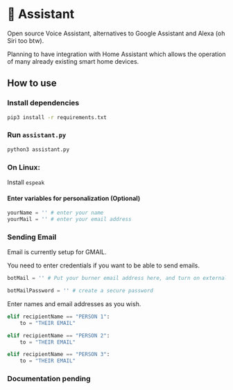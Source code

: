 # 🤖 Assistant

Open source Voice Assistant, alternatives to Google Assistant and Alexa (oh Siri too btw).

Planning to have integration with Home Assistant which allows the operation of many already existing smart home devices.

## How to use

### Install dependencies

```bash
pip3 install -r requirements.txt
```

### Run `assistant.py`

```bash
python3 assistant.py
```

### On Linux:

Install `espeak`


#### Enter variables for personalization (Optional)

```python
yourName = '' # enter your name 
yourMail = '' # enter your email address
```

### Sending Email 

Email is currently setup for GMAIL.

You need to enter credentials if you want to be able to send emails.

```python
botMail = '' # Put your burner email address here, and turn on external access. 

botMailPassword = '' # create a secure password
```

Enter names and email addresses as you wish.

```python
elif recipientName == "PERSON 1":
    to = "THEIR EMAIL"

elif recipientName == "PERSON 2":
    to = "THEIR EMAIL"

elif recipientName == "PERSON 3":
    to = "THEIR EMAIL"     
```


### Documentation pending


